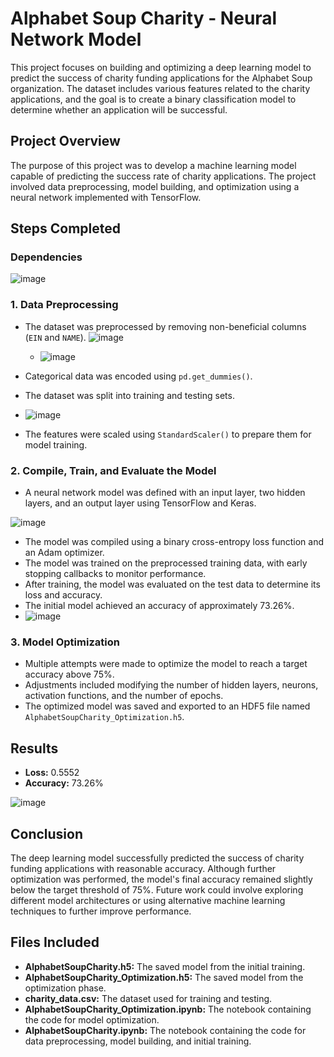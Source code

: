 # Alphabet Soup Charity - Neural Network Model

This project focuses on building and optimizing a deep learning model to predict the success of charity funding applications for the Alphabet Soup organization. The dataset includes various features related to the charity applications, and the goal is to create a binary classification model to determine whether an application will be successful.

## Project Overview

The purpose of this project was to develop a machine learning model capable of predicting the success rate of charity applications. The project involved data preprocessing, model building, and optimization using a neural network implemented with TensorFlow.

## Steps Completed
### Dependencies
![image](https://github.com/user-attachments/assets/f8cca40c-475c-4f53-a87f-9dd44c2f97c0)

### 1. Data Preprocessing

- The dataset was preprocessed by removing non-beneficial columns (`EIN` and `NAME`).
  ![image](https://github.com/user-attachments/assets/de87c05d-b88a-49e0-a3f7-d3dd331853b1)
  - ![image](https://github.com/user-attachments/assets/078844b0-d44b-4ecc-b8f7-ab82bac549a6)

- Categorical data was encoded using `pd.get_dummies()`.
- The dataset was split into training and testing sets.
- ![image](https://github.com/user-attachments/assets/1453db19-e71b-4d95-b663-3c6cb1c62607)

- The features were scaled using `StandardScaler()` to prepare them for model training.

### 2. Compile, Train, and Evaluate the Model

- A neural network model was defined with an input layer, two hidden layers, and an output layer using TensorFlow and Keras.
  
![image](https://github.com/user-attachments/assets/739f20d4-c4e2-4e5e-aee9-677eacc50cc6)

- The model was compiled using a binary cross-entropy loss function and an Adam optimizer.
- The model was trained on the preprocessed training data, with early stopping callbacks to monitor performance.
- After training, the model was evaluated on the test data to determine its loss and accuracy.
- The initial model achieved an accuracy of approximately 73.26%.
- ![image](https://github.com/user-attachments/assets/f6f35e1c-941d-450e-8389-06554bde0269)


### 3. Model Optimization

- Multiple attempts were made to optimize the model to reach a target accuracy above 75%.
- Adjustments included modifying the number of hidden layers, neurons, activation functions, and the number of epochs.
- The optimized model was saved and exported to an HDF5 file named `AlphabetSoupCharity_Optimization.h5`.

## Results

- **Loss:** 0.5552
- **Accuracy:** 73.26%

![image](https://github.com/user-attachments/assets/ea49c5a0-564c-4771-86c2-498a075b0e48)


## Conclusion

The deep learning model successfully predicted the success of charity funding applications with reasonable accuracy. Although further optimization was performed, the model's final accuracy remained slightly below the target threshold of 75%. Future work could involve exploring different model architectures or using alternative machine learning techniques to further improve performance.

## Files Included

- **AlphabetSoupCharity.h5:** The saved model from the initial training.
- **AlphabetSoupCharity_Optimization.h5:** The saved model from the optimization phase.
- **charity_data.csv:** The dataset used for training and testing.
- **AlphabetSoupCharity_Optimization.ipynb:** The notebook containing the code for model optimization.
- **AlphabetSoupCharity.ipynb:** The notebook containing the code for data preprocessing, model building, and initial training.
